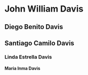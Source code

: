 # John William Davis

## Diego Benito Davis

## Santiago Camilo Davis

### Linda Estrella Davis

#### Maria Inma Davis
